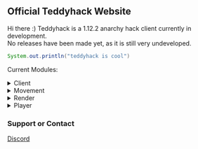 ## Official Teddyhack Website

Hi there :) Teddyhack is a 1.12.2 anarchy hack client currently in development. <br>
No releases have been made yet, as it is still very undeveloped.


```java
System.out.println("teddyhack is cool")
```


Current Modules:

  <details> 
    <summary>Client</summary>
            - FancyChatMessages <br>
            - ChatSuffix <br>
            - DiscordRichPresence 
  </details>
  <details> 
    <summary>Movement</summary>
            - Fly <br>
            - Sprint <br>
            - Step 
  </details>
  <details> 
    <summary>Render</summary>
            - FullBright
  </details>
  <details> 
    <summary>Player</summary>
            - NoFall
  </details>

### Support or Contact

[Discord](https://discord.gg/X2BmAqW8ry)
